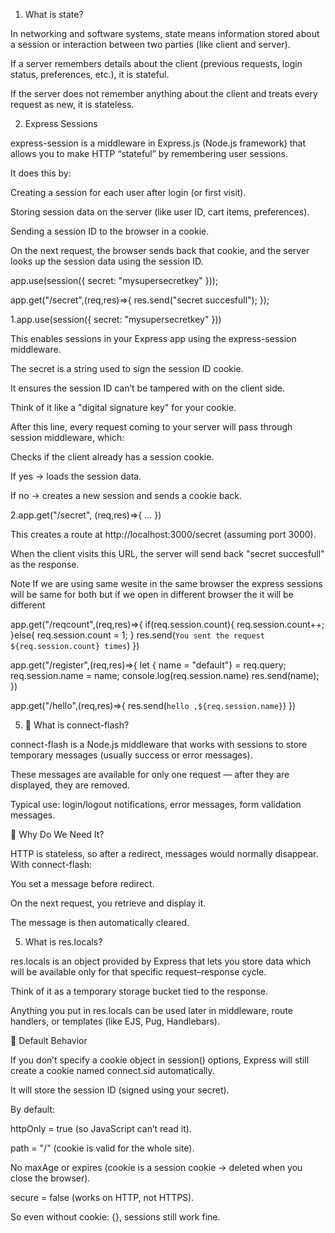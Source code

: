 1. What is state?

In networking and software systems, state means information stored about a session or interaction between two parties (like client and server).

If a server remembers details about the client (previous requests, login status, preferences, etc.), it is stateful.

If the server does not remember anything about the client and treats every request as new, it is stateless.

2. Express Sessions

express-session is a middleware in Express.js (Node.js framework) that allows you to make HTTP “stateful” by remembering user sessions.

It does this by:

Creating a session for each user after login (or first visit).

Storing session data on the server (like user ID, cart items, preferences).

Sending a session ID to the browser in a cookie.

On the next request, the browser sends back that cookie, and the server looks up the session data using the session ID.


app.use(session({ secret: "mysupersecretkey" }));

app.get("/secret",(req,res)=>{ 
    res.send("secret succesfull");
});


1.app.use(session({ secret: "mysupersecretkey" }))

This enables sessions in your Express app using the express-session middleware.

The secret is a string used to sign the session ID cookie.

It ensures the session ID can’t be tampered with on the client side.

Think of it like a "digital signature key" for your cookie.

After this line, every request coming to your server will pass through session middleware, which:

Checks if the client already has a session cookie.

If yes → loads the session data.

If no → creates a new session and sends a cookie back.

2.app.get("/secret", (req,res)=>{ ... })

This creates a route at http://localhost:3000/secret (assuming port 3000).

When the client visits this URL, the server will send back "secret succesfull" as the response.

Note If we are using same wesite in the same browser the express sessions will be same for both but if we open in different browser the it will be different

app.get("/reqcount",(req,res)=>{
    if(req.session.count){
        req.session.count++;
    }else{
        req.session.count = 1;
    }
    res.send(`You sent the request ${req.session.count} times`)
})


app.get("/register",(req,res)=>{
    let { name = "default"} = req.query;
    req.session.name = name;
    console.log(req.session.name)
    res.send(name);
})

app.get("/hello",(req,res)=>{
    res.send(`hello ,${req.session.name}`)
})


5. 🔹 What is connect-flash?

connect-flash is a Node.js middleware that works with sessions to store temporary messages (usually success or error messages).

These messages are available for only one request — after they are displayed, they are removed.

Typical use: login/logout notifications, error messages, form validation messages.

🔹 Why Do We Need It?

HTTP is stateless, so after a redirect, messages would normally disappear.
With connect-flash:

You set a message before redirect.

On the next request, you retrieve and display it.

The message is then automatically cleared.

5. What is res.locals?

res.locals is an object provided by Express that lets you store data which will be available only for that specific request–response cycle.

Think of it as a temporary storage bucket tied to the response.

Anything you put in res.locals can be used later in middleware, route handlers, or templates (like EJS, Pug, Handlebars).

🔹 Default Behavior

If you don’t specify a cookie object in session() options, Express will still create a cookie named connect.sid automatically.

It will store the session ID (signed using your secret).

By default:

httpOnly = true (so JavaScript can’t read it).

path = "/" (cookie is valid for the whole site).

No maxAge or expires (cookie is a session cookie → deleted when you close the browser).

secure = false (works on HTTP, not HTTPS).

So even without cookie: {}, sessions still work fine.

